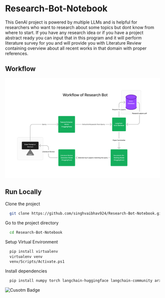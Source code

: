 
# Research-Bot-Notebook

This GenAI project is powered by multiple LLMs and is helpful for researchers who want to research about some topics but dont know from where to start. If you have any research idea or if you have a project abstract ready you can input that in this program and it will perform literature survey for you and will provide you with Literature Review containing overview about all recent works in that domain with proper references.
## Workflow

![Workflow](Workflow.png)  



## Run Locally

Clone the project

```bash
  git clone https://github.com/singhvaibhav924/Research-Bot-Notebook.git
```

Go to the project directory

```bash
  cd Research-Bot-Notebook
```

Setup Virtual Environment

```bash
  pip install virtualenv
  virtualenv venv
  venv/Scripts/Activate.ps1
```

Install dependencies

```bash
  pip install numpy torch langchain-huggingface langchain-community arxiv sentence-transformers accelerate
```



![Cusotm Badge](https://img.shields.io/badge/AI-For_Life-purple
)
